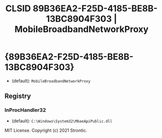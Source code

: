 ﻿---
title: "CLSID 89B36EA2-F25D-4185-BE8B-13BC8904F303 | MobileBroadbandNetworkProxy"
excerpt: What is COM-Object CLSID 89B36EA2-F25D-4185-BE8B-13BC8904F303?
---

# {89B36EA2-F25D-4185-BE8B-13BC8904F303}

* (default): `MobileBroadbandNetworkProxy`

## Registry


### InProcHandler32

* (default): `C:\Windows\System32\MbaeApiPublic.dll`

MIT License. Copyright (c) 2021 Strontic.


